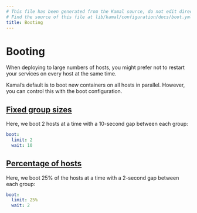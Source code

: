 ```yaml
---
# This file has been generated from the Kamal source, do not edit directly.
# Find the source of this file at lib/kamal/configuration/docs/boot.yml in the Kamal repository.
title: Booting
---
```


# Booting

When deploying to large numbers of hosts, you might prefer not to restart your services on every host at the same time.

Kamal’s default is to boot new containers on all hosts in parallel. However, you can control this with the boot configuration.

## [Fixed group sizes](#fixed-group-sizes)

Here, we boot 2 hosts at a time with a 10-second gap between each group:

```yaml
boot:
  limit: 2
  wait: 10
```

## [Percentage of hosts](#percentage-of-hosts)

Here, we boot 25% of the hosts at a time with a 2-second gap between each group:

```yaml
boot:
  limit: 25%
  wait: 2
```
